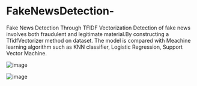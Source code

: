 # FakeNewsDetection-
Fake News Detection Through TFIDF Vectorization 
Detection of fake news involves both fraudulent and legitimate material.By constructing  a TfidfVectorizer method on  dataset.
The model is compared with Meachine learning algorithm such as KNN classifier, Logistic Regression, Support Vector Machine.


![image](https://user-images.githubusercontent.com/20492104/210208908-8cf7fe84-5ead-4925-8a82-c51bd8f7d531.png)


![image](https://user-images.githubusercontent.com/20492104/210208823-e270504d-4686-472a-a979-7202fb156a85.png)

